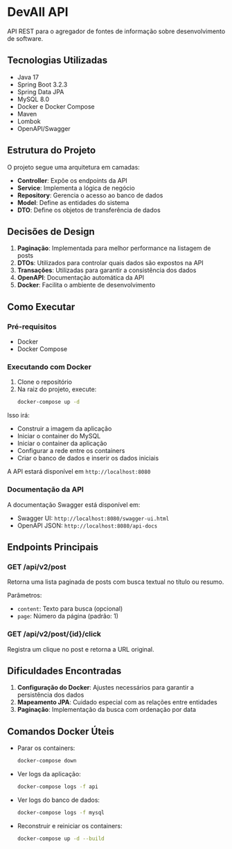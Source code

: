 # DevAll API

API REST para o agregador de fontes de informação sobre desenvolvimento de software.

## Tecnologias Utilizadas

- Java 17
- Spring Boot 3.2.3
- Spring Data JPA
- MySQL 8.0
- Docker e Docker Compose
- Maven
- Lombok
- OpenAPI/Swagger

## Estrutura do Projeto

O projeto segue uma arquitetura em camadas:

- **Controller**: Expõe os endpoints da API
- **Service**: Implementa a lógica de negócio
- **Repository**: Gerencia o acesso ao banco de dados
- **Model**: Define as entidades do sistema
- **DTO**: Define os objetos de transferência de dados

## Decisões de Design

1. **Paginação**: Implementada para melhor performance na listagem de posts
2. **DTOs**: Utilizados para controlar quais dados são expostos na API
3. **Transações**: Utilizadas para garantir a consistência dos dados
4. **OpenAPI**: Documentação automática da API
5. **Docker**: Facilita o ambiente de desenvolvimento

## Como Executar

### Pré-requisitos

- Docker
- Docker Compose

### Executando com Docker

1. Clone o repositório
2. Na raiz do projeto, execute:
   ```bash
   docker-compose up -d
   ```

Isso irá:
- Construir a imagem da aplicação
- Iniciar o container do MySQL
- Iniciar o container da aplicação
- Configurar a rede entre os containers
- Criar o banco de dados e inserir os dados iniciais

A API estará disponível em `http://localhost:8080`

### Documentação da API

A documentação Swagger está disponível em:
- Swagger UI: `http://localhost:8080/swagger-ui.html`
- OpenAPI JSON: `http://localhost:8080/api-docs`

## Endpoints Principais

### GET /api/v2/post
Retorna uma lista paginada de posts com busca textual no título ou resumo.

Parâmetros:
- `content`: Texto para busca (opcional)
- `page`: Número da página (padrão: 1)

### GET /api/v2/post/{id}/click
Registra um clique no post e retorna a URL original.

## Dificuldades Encontradas

1. **Configuração do Docker**: Ajustes necessários para garantir a persistência dos dados
2. **Mapeamento JPA**: Cuidado especial com as relações entre entidades
3. **Paginação**: Implementação da busca com ordenação por data

## Comandos Docker Úteis

- Parar os containers:
  ```bash
  docker-compose down
  ```

- Ver logs da aplicação:
  ```bash
  docker-compose logs -f api
  ```

- Ver logs do banco de dados:
  ```bash
  docker-compose logs -f mysql
  ```

- Reconstruir e reiniciar os containers:
  ```bash
  docker-compose up -d --build
  ``` 